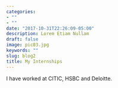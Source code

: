 ```yaml
---
categories:
- ""
- ""
date: "2017-10-31T22:26:09-05:00"
description: Lorem Etiam Nullam
draft: false
image: pic03.jpg
keywords: ""
slug: blog2
title: My Internships
---
```


I have worked at CITIC, HSBC and Deloitte.